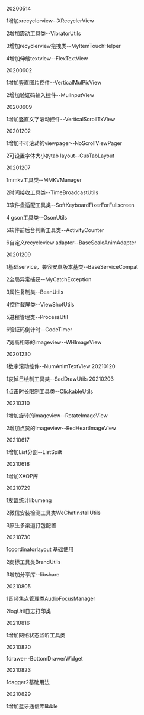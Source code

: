 20200514

1增加xrecyclerview--XRecyclerView

2增加震动工具类--VibratorUtils

3增加recyclerview拖拽类--MyItemTouchHelper

4增加伸缩textview--FlexTextView

20200602

1增加竖直图片控件--VerticalMulPicView

2增加验证码输入控件--MulInputView

20200609

1增加竖直文字滚动控件--VerticalScrollTxView

20201202

1增加不可滚动的viewpager--NoScrollViewPager

2可设置字体大小的tab layout--CusTabLayout

20201207

1mmkv工具类--MMKVManager

2时间接收工具类--TimeBroadcastUtils

3软件盘适配工具类--SoftKeyboardFixerForFullscreen

4 gson工具类--GsonUtils

5软件前后台判断工具类--ActivityCounter

6自定义recycleview adapter--BaseScaleAnimAdapter

20201209

1基础service，兼容安卓版本基类--BaseServiceCompat

2全局异常捕获--MyCatchException

3属性复制类--BeanUtils

4控件截屏类--ViewShotUtils

5进程管理类--ProcessUtil

6验证码倒计时--CodeTimer

7宽高相等的imageview--WHImageView

20201230

1数字滚动控件--NumAnimTextView
20210120

1哀悼日绘制工具类--SadDrawUtils
20210203

1点击时长限制工具类--ClickableUtils

20210310

1增加旋转的imageview--RotateImageView

2增加点赞的imageview--RedHeartImageView

20210617

1增加List分割--ListSpilt

20210618

1增加XAOP库

20210729

1友盟统计libumeng

2微信安装检测工具类WeChatInstallUtils

3原生多渠道打包配置

20210730

1coordinatorlayout 基础使用

2商标工具类BrandUtils

3增加分享库--libshare

20210805

1音频焦点管理类AudioFocusManager

2logUtil日志打印类

20210816

1增加网络状态监听工具类

20210820

1drawer--BottomDrawerWidget

20210823

1dagger2基础用法

20210829

1增加蓝牙通信库libble